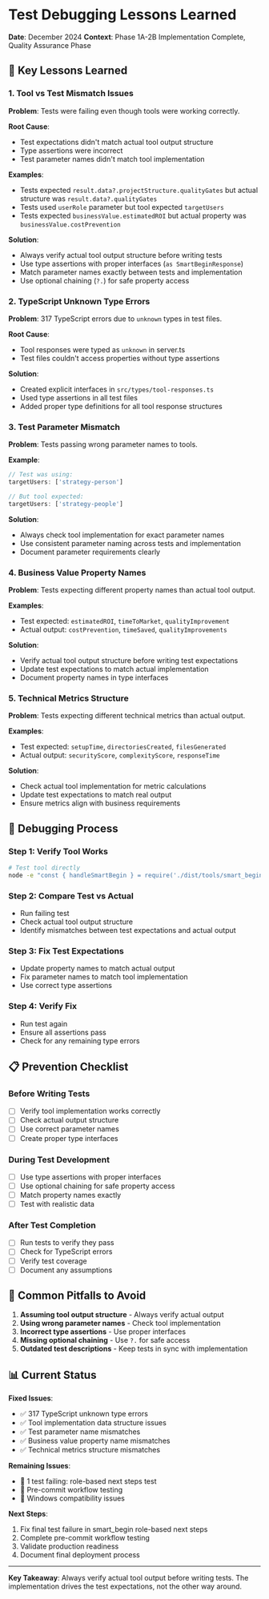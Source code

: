 # Test Debugging Lessons Learned

**Date**: December 2024
**Context**: Phase 1A-2B Implementation Complete, Quality Assurance Phase

## 🎯 **Key Lessons Learned**

### **1. Tool vs Test Mismatch Issues**

**Problem**: Tests were failing even though tools were working correctly.

**Root Cause**:
- Test expectations didn't match actual tool output structure
- Type assertions were incorrect
- Test parameter names didn't match tool implementation

**Examples**:
- Tests expected `result.data?.projectStructure.qualityGates` but actual structure was `result.data?.qualityGates`
- Tests used `userRole` parameter but tool expected `targetUsers`
- Tests expected `businessValue.estimatedROI` but actual property was `businessValue.costPrevention`

**Solution**:
- Always verify actual tool output structure before writing tests
- Use type assertions with proper interfaces (`as SmartBeginResponse`)
- Match parameter names exactly between tests and implementation
- Use optional chaining (`?.`) for safe property access

### **2. TypeScript Unknown Type Errors**

**Problem**: 317 TypeScript errors due to `unknown` types in test files.

**Root Cause**:
- Tool responses were typed as `unknown` in server.ts
- Test files couldn't access properties without type assertions

**Solution**:
- Created explicit interfaces in `src/types/tool-responses.ts`
- Used type assertions in all test files
- Added proper type definitions for all tool response structures

### **3. Test Parameter Mismatch**

**Problem**: Tests passing wrong parameter names to tools.

**Example**:
```typescript
// Test was using:
targetUsers: ['strategy-person']

// But tool expected:
targetUsers: ['strategy-people']
```

**Solution**:
- Always check tool implementation for exact parameter names
- Use consistent parameter naming across tests and implementation
- Document parameter requirements clearly

### **4. Business Value Property Names**

**Problem**: Tests expecting different property names than actual tool output.

**Examples**:
- Test expected: `estimatedROI`, `timeToMarket`, `qualityImprovement`
- Actual output: `costPrevention`, `timeSaved`, `qualityImprovements`

**Solution**:
- Verify actual tool output structure before writing test expectations
- Update test expectations to match actual implementation
- Document property names in type interfaces

### **5. Technical Metrics Structure**

**Problem**: Tests expecting different technical metrics than actual output.

**Examples**:
- Test expected: `setupTime`, `directoriesCreated`, `filesGenerated`
- Actual output: `securityScore`, `complexityScore`, `responseTime`

**Solution**:
- Check actual tool implementation for metric calculations
- Update test expectations to match real output
- Ensure metrics align with business requirements

## 🔧 **Debugging Process**

### **Step 1: Verify Tool Works**
```bash
# Test tool directly
node -e "const { handleSmartBegin } = require('./dist/tools/smart_begin.js'); handleSmartBegin({...}).then(console.log);"
```

### **Step 2: Compare Test vs Actual**
- Run failing test
- Check actual tool output structure
- Identify mismatches between test expectations and actual output

### **Step 3: Fix Test Expectations**
- Update property names to match actual output
- Fix parameter names to match tool implementation
- Use correct type assertions

### **Step 4: Verify Fix**
- Run test again
- Ensure all assertions pass
- Check for any remaining type errors

## 📋 **Prevention Checklist**

### **Before Writing Tests**
- [ ] Verify tool implementation works correctly
- [ ] Check actual output structure
- [ ] Use correct parameter names
- [ ] Create proper type interfaces

### **During Test Development**
- [ ] Use type assertions with proper interfaces
- [ ] Use optional chaining for safe property access
- [ ] Match property names exactly
- [ ] Test with realistic data

### **After Test Completion**
- [ ] Run tests to verify they pass
- [ ] Check for TypeScript errors
- [ ] Verify test coverage
- [ ] Document any assumptions

## 🚨 **Common Pitfalls to Avoid**

1. **Assuming tool output structure** - Always verify actual output
2. **Using wrong parameter names** - Check tool implementation
3. **Incorrect type assertions** - Use proper interfaces
4. **Missing optional chaining** - Use `?.` for safe access
5. **Outdated test descriptions** - Keep tests in sync with implementation

## 📊 **Current Status**

**Fixed Issues**:
- ✅ 317 TypeScript unknown type errors
- ✅ Tool implementation data structure issues
- ✅ Test parameter name mismatches
- ✅ Business value property name mismatches
- ✅ Technical metrics structure mismatches

**Remaining Issues**:
- 🔄 1 test failing: role-based next steps test
- 🔄 Pre-commit workflow testing
- 🔄 Windows compatibility issues

**Next Steps**:
1. Fix final test failure in smart_begin role-based next steps
2. Complete pre-commit workflow testing
3. Validate production readiness
4. Document final deployment process

---

**Key Takeaway**: Always verify actual tool output before writing tests. The implementation drives the test expectations, not the other way around.
